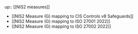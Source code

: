 up:: [[NIS2 measures]]

- [[NIS2 Measure (G) mapping to CIS Controls v8 Safeguards]]
- [[NIS2 Measure (G) mapping to ISO 27001 2022]]
- [[NIS2 Measure (G) mapping to ISO 27002 2022]]

